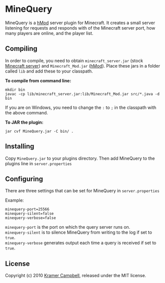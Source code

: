 # MineQuery

MineQuery is a [hMod](http://www.minecraftforum.net/viewtopic.php?t=23340) server plugin for Minecraft. It creates a small server listening for requests and responds with of the Minecraft server port, how many players are online, and the player list.

## Compiling

In order to compile, you need to obtain `minecraft_server.jar` (stock [Minecraft server](http://minecraft.net/download.jsp)) and `Minecraft_Mod.jar` ([hMod](http://www.minecraftforum.net/viewtopic.php?t=23340)). Place these jars in a folder called `lib` and add these to your classpath.

**To compile from command line:**

    mkdir bin
    javac -cp lib/minecraft_server.jar:lib/Minecraft_Mod.jar src/*.java -d bin

If you are on Windows, you need to change the `:` to `;` in the classpath with the above command.

**To JAR the plugin:**

    jar cvf MineQuery.jar -C bin/ .

## Installing

Copy `MineQuery.jar` to your plugins directory. Then add MineQuery to the plugins line in `server.properties`

## Configuring

There are three settings that can be set for MineQuery in `server.properties`

Example:

    minequery-port=25566
    minequery-silent=false
    minequery-verbose=false

`minequery-port` is the port on which the query server runs on.  
`minequery-silent` is to silence MineQuery from writing to the log if set to `true`.  
`minequery-verbose` generates output each time a query is received if set to `true`.  

## License

Copyright (c) 2010 [Kramer Campbell](http://kramerc.com), released under the MIT license.